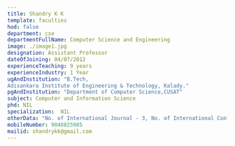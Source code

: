 ```yaml
---
title: Shandry K K
template: faculties
hod: false
department: cse
departmentFullName: Computer Science and Engineering
image: ./image1.jpg
designation: Assistant Professor
dateOfJoining: 04/07/2012
experienceTeaching: 9 years
experienceIndustry: 1 Year
ugAndInstitution: "B.Tech,
Adisankara Institute of Engineering & Technology, Kalady."
pgAndInstitution: "Department of Computer Science,CUSAT"
subject: Computer and Information Science
phd: NIL
specialization:  NIL
otherData: "No. of International Journal - 3, No. of International Conferences - 1"
mobileNumber: 9048825985
mailid: shandrykk@gmail.com
---
```


